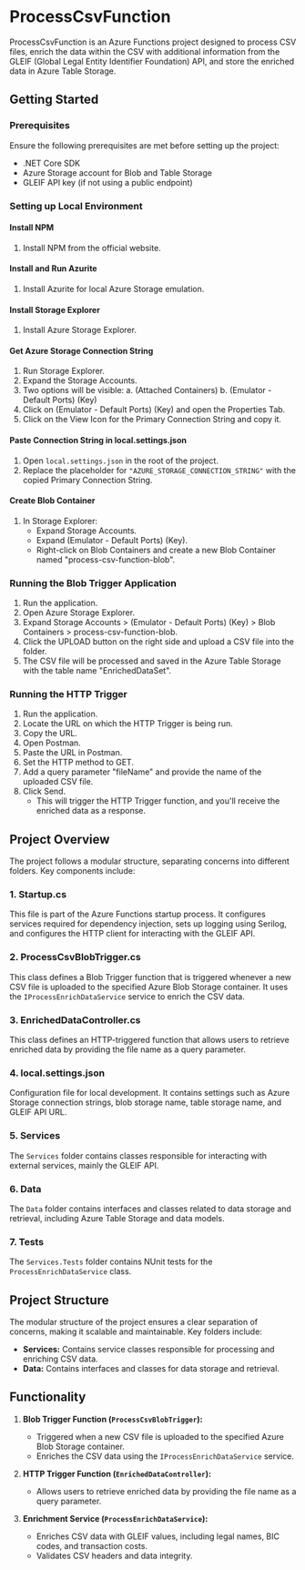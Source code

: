 # ProcessCsvFunction

ProcessCsvFunction is an Azure Functions project designed to process CSV files, enrich the data within the CSV with additional information from the GLEIF (Global Legal Entity Identifier Foundation) API, and store the enriched data in Azure Table Storage.

## Getting Started

### Prerequisites
Ensure the following prerequisites are met before setting up the project:

- .NET Core SDK
- Azure Storage account for Blob and Table Storage
- GLEIF API key (if not using a public endpoint)

### Setting up Local Environment

#### Install NPM
1. Install NPM from the official website.

#### Install and Run Azurite
1. Install Azurite for local Azure Storage emulation.

#### Install Storage Explorer
1. Install Azure Storage Explorer.

#### Get Azure Storage Connection String
1. Run Storage Explorer.
2. Expand the Storage Accounts.
3. Two options will be visible: 
    a. (Attached Containers)
    b. (Emulator - Default Ports) (Key)
4. Click on (Emulator - Default Ports) (Key) and open the Properties Tab.
5. Click on the View Icon for the Primary Connection String and copy it.

#### Paste Connection String in local.settings.json
1. Open `local.settings.json` in the root of the project.
2. Replace the placeholder for `"AZURE_STORAGE_CONNECTION_STRING"` with the copied Primary Connection String.

#### Create Blob Container
1. In Storage Explorer:
   - Expand Storage Accounts.
   - Expand (Emulator - Default Ports) (Key).
   - Right-click on Blob Containers and create a new Blob Container named "process-csv-function-blob".

### Running the Blob Trigger Application

1. Run the application.
2. Open Azure Storage Explorer.
3. Expand Storage Accounts > (Emulator - Default Ports) (Key) > Blob Containers > process-csv-function-blob.
4. Click the UPLOAD button on the right side and upload a CSV file into the folder.
5. The CSV file will be processed and saved in the Azure Table Storage with the table name "EnrichedDataSet".

### Running the HTTP Trigger

1. Run the application.
2. Locate the URL on which the HTTP Trigger is being run.
3. Copy the URL.
4. Open Postman.
5. Paste the URL in Postman.
6. Set the HTTP method to GET.
7. Add a query parameter "fileName" and provide the name of the uploaded CSV file.
8. Click Send.
   - This will trigger the HTTP Trigger function, and you'll receive the enriched data as a response.

## Project Overview
The project follows a modular structure, separating concerns into different folders. Key components include:

### 1. **Startup.cs**
This file is part of the Azure Functions startup process. It configures services required for dependency injection, sets up logging using Serilog, and configures the HTTP client for interacting with the GLEIF API.

### 2. **ProcessCsvBlobTrigger.cs**
This class defines a Blob Trigger function that is triggered whenever a new CSV file is uploaded to the specified Azure Blob Storage container. It uses the `IProcessEnrichDataService` service to enrich the CSV data.

### 3. **EnrichedDataController.cs**
This class defines an HTTP-triggered function that allows users to retrieve enriched data by providing the file name as a query parameter.

### 4. **local.settings.json**
Configuration file for local development. It contains settings such as Azure Storage connection strings, blob storage name, table storage name, and GLEIF API URL.

### 5. **Services**
The `Services` folder contains classes responsible for interacting with external services, mainly the GLEIF API.

### 6. **Data**
The `Data` folder contains interfaces and classes related to data storage and retrieval, including Azure Table Storage and data models.

### 7. **Tests**
The `Services.Tests` folder contains NUnit tests for the `ProcessEnrichDataService` class.

## Project Structure
The modular structure of the project ensures a clear separation of concerns, making it scalable and maintainable. Key folders include:

- **Services:** Contains service classes responsible for processing and enriching CSV data.
- **Data:** Contains interfaces and classes for data storage and retrieval.

## Functionality
1. **Blob Trigger Function (`ProcessCsvBlobTrigger`):**
   - Triggered when a new CSV file is uploaded to the specified Azure Blob Storage container.
   - Enriches the CSV data using the `IProcessEnrichDataService` service.

2. **HTTP Trigger Function (`EnrichedDataController`):**
   - Allows users to retrieve enriched data by providing the file name as a query parameter.

3. **Enrichment Service (`ProcessEnrichDataService`):**
   - Enriches CSV data with GLEIF values, including legal names, BIC codes, and transaction costs.
   - Validates CSV headers and data integrity.
